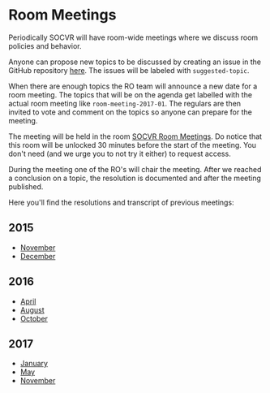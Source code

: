# Room Meetings

Periodically SOCVR will have room-wide meetings where we discuss room policies and behavior. 

Anyone can propose new topics to be discussed by creating an issue in the GitHub repository [here](https://github.com/SO-Close-Vote-Reviewers/room-meeting-topics). The issues will be labeled with `suggested-topic`. 

When there are enough topics the RO team will announce a new date for a room meeting. The topics that will be on the agenda get labelled with the actual room meeting like `room-meeting-2017-01`. The regulars are then invited to vote and comment on the topics so anyone can prepare for the meeting.

The meeting will be held in the room [SOCVR Room Meetings](https://chat.stackoverflow.com/rooms/108179/socvr-room-meetings). Do notice that this room will be unlocked 30 minutes before the start of the meeting. You don't need (and we urge you to not try it either) to request access.

During the meeting one of the RO's will chair the meeting. After we reached a conclusion on a topic, the resolution is documented and after the meeting published.

Here you'll find  the resolutions and transcript of previous meetings:

## 2015

* [November](2015-11)
* [December](2015-12)

## 2016

* [April](2016-04)
* [August](2016-08)
* [October](2016-10)

## 2017

* [January](2017-01)
* [May](2017-05)
* [November](2017-11)

